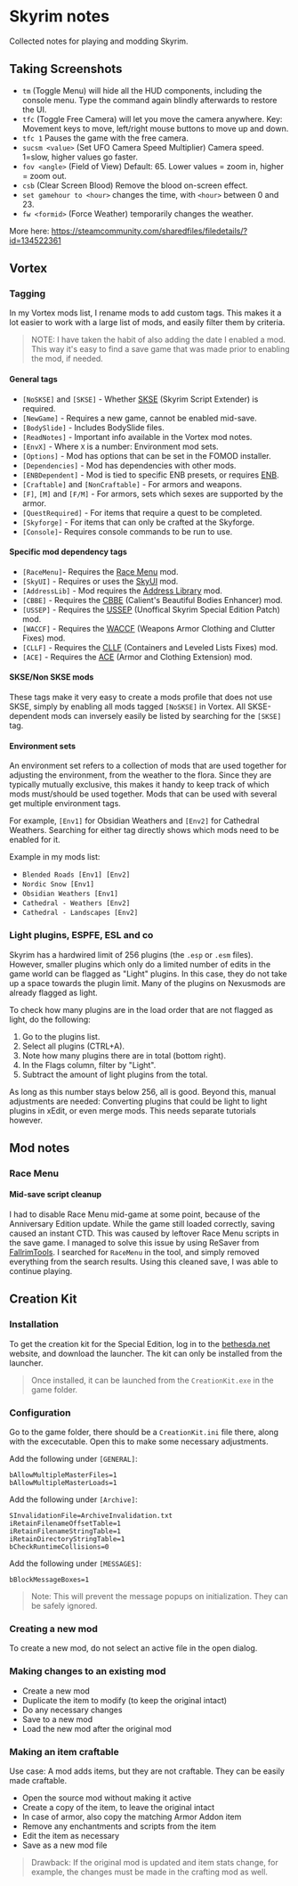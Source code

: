 # Skyrim notes

Collected notes for playing and modding Skyrim.

## Taking Screenshots

* `tm` (Toggle Menu) will hide all the HUD components, including the console menu. Type the command again blindly afterwards to restore the UI.
* `tfc` (Toggle Free Camera) will let you move the camera anywhere. Key: Movement keys to move, left/right mouse buttons to move up and down. 
* `tfc 1` Pauses the game with the free camera.
* `sucsm <value>` (Set UFO Camera Speed Multiplier) Camera speed. 1=slow, higher values go faster.
* `fov <angle>` (Field of View) Default: 65. Lower values = zoom in, higher = zoom out.
* `csb` (Clear Screen Blood) Remove the blood on-screen effect.
* `set gamehour to <hour>` changes the time, with `<hour>` between 0 and 23.
* `fw <formid>` (Force Weather) temporarily changes the weather.

More here: https://steamcommunity.com/sharedfiles/filedetails/?id=134522361
  
## Vortex

### Tagging 

In my Vortex mods list, I rename mods to add custom tags. This makes it a lot easier to work with a large list of mods, and easily filter them by criteria.

> NOTE: I have taken the habit of also adding the date I enabled a mod. This way it's 
> easy to find a save game that was made prior to enabling the mod, if needed.

#### General tags

* `[NoSKSE]` and `[SKSE]` - Whether [SKSE][] (Skyrim Script Extender) is required.
* `[NewGame]` - Requires a new game, cannot be enabled mid-save.
* `[BodySlide]` - Includes BodySlide files.
* `[ReadNotes]` - Important info available in the Vortex mod notes.
* `[EnvX]` - Where `X` is a number: Environment mod sets.
* `[Options]` - Mod has options that can be set in the FOMOD installer.
* `[Dependencies]` - Mod has dependencies with other mods.
* `[ENBDependent]` - Mod is tied to specific ENB presets, or requires [ENB][].
* `[Craftable]` and `[NonCraftable]` - For armors and weapons.
* `[F]`, `[M]` and `[F/M]` - For armors, sets which sexes are supported by the armor.
* `[QuestRequired]` - For items that require a quest to be completed.
* `[Skyforge]` - For items that can only be crafted at the Skyforge.
* `[Console]`- Requires console commands to be run to use.

#### Specific mod dependency tags

* `[RaceMenu]`- Requires the [Race Menu][] mod.
* `[SkyUI]` - Requires or uses the [SkyUI][] mod.
* `[AddressLib]` - Mod requires the [Address Library][] mod.
* `[CBBE]` - Requires the [CBBE][] (Calient's Beautiful Bodies Enhancer) mod.
* `[USSEP]` - Requires the [USSEP][] (Unoffical Skyrim Special Edition Patch) mod.
* `[WACCF]` - Requires the [WACCF][] (Weapons Armor Clothing and Clutter Fixes) mod.
* `[CLLF]` - Requires the [CLLF][] (Containers and Leveled Lists Fixes) mod.
* `[ACE]` -  Requires the [ACE][] (Armor and Clothing Extension) mod.

#### SKSE/Non SKSE mods

These tags make it very easy to create a mods profile that does not use SKSE, simply by enabling all mods tagged `[NoSKSE]` in Vortex. All SKSE-dependent mods can inversely easily be listed by searching for the `[SKSE]` tag.

#### Environment sets

An environment set refers to a collection of mods that are used together for adjusting the environment, from the weather to the flora. Since they are typically mutually exclusive, this makes it handy to keep track of which mods must/should be used together. Mods that can be used with several get multiple environment tags.

For example, `[Env1]` for Obsidian Weathers and `[Env2]` for Cathedral Weathers. Searching for either tag directly shows which mods need to be enabled for it.

Example in my mods list:

* `Blended Roads [Env1] [Env2]`
* `Nordic Snow [Env1]`
* `Obsidian Weathers [Env1]`
* `Cathedral - Weathers [Env2]`
* `Cathedral - Landscapes [Env2]`
   
### Light plugins, ESPFE, ESL and co

Skyrim has a hardwired limit of 256 plugins (the `.esp` or `.esm` files). However, smaller plugins which only do a limited number of edits in the game world can be flagged as "Light" plugins. In this case, they do not take up a space towards the plugin limit. Many of the plugins on Nexusmods are already flagged as light.

To check how many plugins are in the load order that are not flagged as light, do the following:

1. Go to the plugins list.
2. Select all plugins (CTRL+A).
3. Note how many plugins there are in total (bottom right).
4. In the Flags column, filter by "Light".
5. Subtract the amount of light plugins from the total.
   
As long as this number stays below 256, all is good. Beyond this, manual adjustments are needed: Converting plugins that could be light to light plugins in xEdit, or even merge mods. This needs separate tutorials however.
   
## Mod notes

### Race Menu

#### Mid-save script cleanup

I had to disable Race Menu mid-game at some point, because of the Anniversary Edition update. While the game still loaded correctly, saving caused an instant CTD. This was caused by leftover Race Menu scripts in the save game. I managed to solve this issue by using ReSaver from [FallrimTools][]. I searched for `RaceMenu` in the tool, and simply removed everything from the search results. Using this cleaned save, I was able to continue playing.
   
## Creation Kit

### Installation

To get the creation kit for the Special Edition, log in to the [bethesda.net](https://bethesda.net) website, and download the launcher. The kit can only be installed from the launcher.

> Once installed, it can be launched from the `CreationKit.exe` in the game folder.

### Configuration

Go to the game folder, there should be a `CreationKit.ini` file there, along with the excecutable. Open this to make some necessary adjustments.

Add the following under `[GENERAL]`:

```
bAllowMultipleMasterFiles=1
bAllowMultipleMasterLoads=1
```

Add the following under `[Archive]`:

```
SInvalidationFile=ArchiveInvalidation.txt
iRetainFilenameOffsetTable=1
iRetainFilenameStringTable=1
iRetainDirectoryStringTable=1
bCheckRuntimeCollisions=0
```

Add the following under `[MESSAGES]`:

```
bBlockMessageBoxes=1
```

> Note: This will prevent the message popups on initialization. They can be safely ignored.

### Creating a new mod

To create a new mod, do not select an active file in the open dialog.

### Making changes to an existing mod

* Create a new mod
* Duplicate the item to modify (to keep the original intact)
* Do any necessary changes
* Save to a new mod
* Load the new mod after the original mod

### Making an item craftable

Use case: A mod adds items, but they are not craftable. They can be easily made craftable.

* Open the source mod without making it active
* Create a copy of the item, to leave the original intact
* In case of armor, also copy the matching Armor Addon item
* Remove any enchantments and scripts from the item
* Edit the item as necessary
* Save as a new mod file

> Drawback: If the original mod is updated and item stats change, for example, the changes must be made in the crafting mod as well.


[USSEP]:https://www.nexusmods.com/skyrimspecialedition/mods/266
[Address Library]:https://www.nexusmods.com/skyrimspecialedition/mods/32444
[WACCF]:https://www.nexusmods.com/skyrimspecialedition/mods/18994
[Race Menu]:https://www.nexusmods.com/skyrimspecialedition/mods/19080
[SkyUI]:https://www.nexusmods.com/skyrimspecialedition/mods/12604
[FallrimTools]:https://www.nexusmods.com/skyrimspecialedition/mods/5031
[CLLF]:https://www.nexusmods.com/skyrimspecialedition/mods/26575
[ACE]:https://www.nexusmods.com/skyrimspecialedition/mods/19002
[CBBE]:https://www.nexusmods.com/skyrimspecialedition/mods/198
[SKSE]:https://skse.silverlock.org/
[ENB]:http://enbdev.com/
